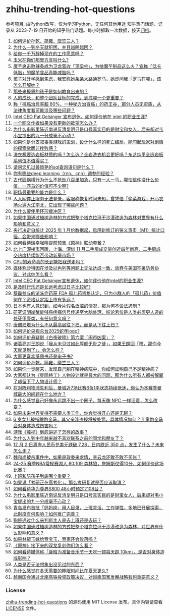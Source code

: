 # zhihu-trending-hot-questions
参考[项目](https://github.com/justjavac/zhihu-trending-hot-questions), 由Python改写，仅为学习Python，无任何其他用途
知乎热门话题，记录从 2023-7-19
日开始的知乎热门话题。每小时抓取一次数据，按天[归档](./data)。
<!-- BEGIN -->
<!-- 最后更新时间 2024-12-03 05:23:22.049755 -->
1. [如何评价孙乾、简雍、糜竺三人？](https://www.zhihu.com/question/5524678128)
1. [为什么一到冬天就犯困，并且越睡越困？](https://www.zhihu.com/question/4851613308)
1. [给你一千万辞掉现在的工作愿意吗？](https://www.zhihu.com/question/4370208322)
1. [玉米在你们那里方言叫什么?](https://www.zhihu.com/question/5404696252)
1. [魔芋爽击败辣条成为卫龙营收「顶梁柱」，为啥魔芋制品这么火？宣称「低卡低脂」的魔芋食品真能减脂吗？](https://www.zhihu.com/question/5545042556)
1. [孩子对升学感到焦虑，我安慰她条条大路通罗马，她却问我「罗马在哪」，该怎么开解她？](https://www.zhihu.com/question/5298433610)
1. [那些来报恩的孩子是如何教育出来的？](https://www.zhihu.com/question/5514966774)
1. [人的成长，和整个团队目标的完成，到底哪一个更重要？](https://www.zhihu.com/question/5474236193)
1. [称「抗癌治愈率超 80%，一种秘方治百癌」的药王谷，部分人员无资质，从法律角度看可能涉及哪些问题？](https://www.zhihu.com/question/5735594750)
1. [Intel CEO Pat Gelsinger 宣布退休，如何评价他在 intel 的职业生涯?](https://www.zhihu.com/question/5766243909)
1. [一个网文作者如果没有更新的欲望怎么办？](https://www.zhihu.com/question/5500634063)
1. [为什么电影里陈近南说反清复明只是口号真实目的是财宝和女人，后来却对韦小宝提出的九一分成毫不心动？](https://www.zhihu.com/question/534601939)
1. [如果你是分支叙事类游戏的策划，设计什么样的死亡结局，能勾起玩家对剧情的探索欲而非挫败感？](https://www.zhihu.com/question/5726516085)
1. [洗衣机要选岩板材质的吗？怎么选？全岩洗衣机会更好吗？东芝纯平全嵌岩板系列值不值得买？](https://www.zhihu.com/question/5741554090)
1. [请问您见过最惊艳的sql查询语句是什么？](https://www.zhihu.com/question/384673958)
1. [你有哪些deep learning（rnn、cnn）调参的经验？](https://www.zhihu.com/question/41631631)
1. [古代匪祸横行为什么不抢劫八百里加急，只有一人一马，哪怕信件没什么价值，一匹马的价值可不少啊?](https://www.zhihu.com/question/813026244)
1. [职场最重要的能力是什么？](https://www.zhihu.com/question/508168208)
1. [人人网停止服务无法登录，客服称恢复时间未知，曾凭借「偷菜游戏」开心农场火遍大江南北，它出现了哪些问题？](https://www.zhihu.com/question/5739463421)
1. [为什么要使用环形缓冲区？](https://www.zhihu.com/question/723167785)
1. [如果中国通过植树造林的方式把整个塔克拉玛干沙漠改造为森林对世界有什么影响和意义？](https://www.zhihu.com/question/1687043898)
1. [央行决定自统计 2025 年 1 月份数据起，启用新修订的狭义货币（M1）统计口径，会带来哪些影响？](https://www.zhihu.com/question/5763358936)
1. [如何看待瑞幸咖啡提前预售《原神》联动套餐？](https://www.zhihu.com/question/5625815969)
1. [北上广深楼市回暖，上海、深圳 11 月二手房成交量创近四年新高，二手房成交热度持续能否带动新房市场？](https://www.zhihu.com/question/5805235365)
1. [CPU的寿命真的长到能把我送走吗？](https://www.zhihu.com/question/431481724)
1. [媒体称沙特因在涉及以色列等问题上无法达成一致，放弃与美国签署防务协议，对此你怎么看？](https://www.zhihu.com/question/5568929755)
1. [Intel CEO Pat Gelsinger宣布退休，如何评价他在intel的职业生涯?](https://www.zhihu.com/question/5766243909)
1. [是及时行乐还是长远考虑过日子比较好?](https://www.zhihu.com/question/5773589730)
1. [蔡磊参与的渐冻症药获 FDA 孤儿药资格认定，只为小群人的「孤儿药」价值何在？资格认定距上市有多远？](https://www.zhihu.com/question/5458015986)
1. [日本也有人意识到，如今片假名泛滥的情况，那为何不设法遏制？](https://www.zhihu.com/question/5218432900)
1. [研究证明岸蟹能够将疼痛信号传递至大脑处理，结论若仅是人类必须更人道的处死甲壳类，有任何意义吗？](https://www.zhihu.com/question/5311396766)
1. [唐僧扫塔为什么不从最高层往下扫，而是从下往上扫？](https://www.zhihu.com/question/22432296)
1. [如何评价央视总台2025蛇年logo?](https://www.zhihu.com/question/5489650905)
1. [如何评价悬疑剧《白夜破晓》第六案「闹市凶案」？](https://www.zhihu.com/question/5379320458)
1. [诸葛亮对王朗说「我从未见过如此厚颜无耻之徒」，如果王朗回「嘿，那你今天就见到了」，会怎么样？](https://www.zhihu.com/question/5179038954)
1. [大家更喜欢纸质书还是电子书?](https://www.zhihu.com/question/5651489977)
1. [如何评价孙乾，简雍，糜竺三人？](https://www.zhihu.com/question/5524678128)
1. [如果你一觉醒来，发现自己躺在精神病院中，你如何证明自己不是精神病？](https://www.zhihu.com/question/5473725976)
1. [大家都认为《星鸣特工》人物设计就是最大的问题，那为什么所有人都被解雇了却留下了人物设计师？](https://www.zhihu.com/question/666263064)
1. [在对阵利物浦失利后，曼城近7场比赛6负1平状态持续低迷，你认为本赛季曼城最大的问题在什么地方？](https://www.zhihu.com/question/5707777011)
1. [为什么感觉自己好像永远跳不出一个圈子，每天像 NPC 一样活着，怎么改变？](https://www.zhihu.com/question/661367461)
1. [如果未来世界变得不需要人类工作，你会觉得开心还是无聊？](https://www.zhihu.com/question/3078923641)
1. [6 岁女儿被指蹭跑全马，其父亲涉违规将被处罚，具体情况如何？儿童跑全马会对身体造成伤害吗？](https://www.zhihu.com/question/5762196534)
1. [游戏《蔑视》到底讲述了怎样的故事？](https://www.zhihu.com/question/559518475)
1. [为什么人到中年越来越不喜欢联系之前的同学和朋友了？](https://www.zhihu.com/question/493587864)
1. [12 月 2 日离岸人民币兑美元跌破 7.28，日内跌近 350 点，发生了什么？未来怎么走？](https://www.zhihu.com/question/5724306223)
1. [魏和尚被杀事件中，如果是政委来求情，李云龙还敢不敢不买账？](https://www.zhihu.com/question/5550040265)
1. [24-25 赛季NBA常规赛湖人 80:109 森林狼，詹姆斯仅得10分，如何评价这场比赛？](https://www.zhihu.com/question/5801490717)
1. [上班和陪孩子到底哪个重要？](https://www.zhihu.com/question/5624359688)
1. [如果说「考研正在高考化」，那么考研复试是否应该取消？](https://www.zhihu.com/question/5385926897)
1. [如何看待华为尊界S800 48小时预定2108台？](https://www.zhihu.com/question/5412649927)
1. [为什么电影里陈近南说反清复明只是口号真实目的是财宝女人，后来却对韦小宝提出的九一分成毫不心动？](https://www.zhihu.com/question/534601939)
1. [青岛发布首批「妈妈岗」用人目录，上班灵活、工作弹性，多地已开展探索，此制度有何影响？如何推广完善？](https://www.zhihu.com/question/5708110363)
1. [狗是通过什么来判断主人是去上班还是去玩？](https://www.zhihu.com/question/2813757823)
1. [如果中国通过植树造林的方式把整个塔克拉玛干沙漠改造为森林，对世界有什么影响和意义？](https://www.zhihu.com/question/1687043898)
1. [如果林黛玉嫁给贾宝玉，贾家还会败落吗？](https://www.zhihu.com/question/5273033672)
1. [《原神》接下来的双龙复刻你们怎么看？](https://www.zhihu.com/question/5550983142)
1. [如何看待媒体称「鹿晗为准备音乐节一天吃一顿每天跑 10km」，是否对身体造成影响？](https://www.zhihu.com/question/5626786408)
1. [人类是否无法想象出没见过的东西？](https://www.zhihu.com/question/316680205)
1. [为什么感觉在冬天需要的睡眠时间比在夏天更久?](https://www.zhihu.com/question/5111795358)
1. [越南国会通过北南高铁投资政策决议，对越南国家发展战略有何重要意义？](https://www.zhihu.com/question/5626035130)
<!-- END -->
### License
[zhihu-trending-hot-questions](https://github.com/yaogengzhu/zhihu-trending-hot-questions)
的源码使用 MIT License 发布。具体内容请查看 [LICENSE](./LICENSE) 文件。

